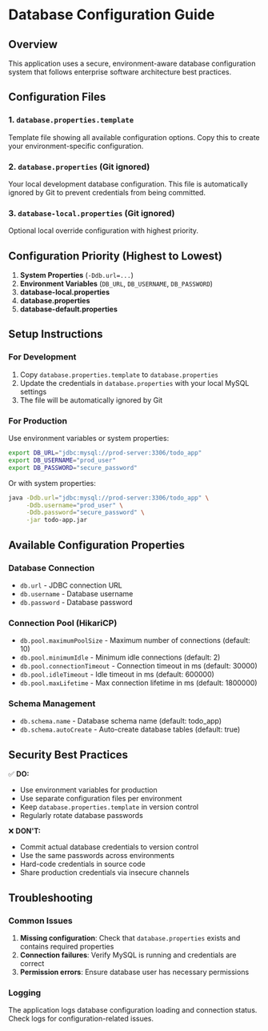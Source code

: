 # Database Configuration Guide

## Overview
This application uses a secure, environment-aware database configuration system that follows enterprise software architecture best practices.

## Configuration Files

### 1. `database.properties.template`
Template file showing all available configuration options. Copy this to create your environment-specific configuration.

### 2. `database.properties` (Git ignored)
Your local development database configuration. This file is automatically ignored by Git to prevent credentials from being committed.

### 3. `database-local.properties` (Git ignored)
Optional local override configuration with highest priority.

## Configuration Priority (Highest to Lowest)
1. **System Properties** (`-Ddb.url=...`)
2. **Environment Variables** (`DB_URL`, `DB_USERNAME`, `DB_PASSWORD`)
3. **database-local.properties**
4. **database.properties**
5. **database-default.properties**

## Setup Instructions

### For Development
1. Copy `database.properties.template` to `database.properties`
2. Update the credentials in `database.properties` with your local MySQL settings
3. The file will be automatically ignored by Git

### For Production
Use environment variables or system properties:
```bash
export DB_URL="jdbc:mysql://prod-server:3306/todo_app"
export DB_USERNAME="prod_user"
export DB_PASSWORD="secure_password"
```

Or with system properties:
```bash
java -Ddb.url="jdbc:mysql://prod-server:3306/todo_app" \
     -Ddb.username="prod_user" \
     -Ddb.password="secure_password" \
     -jar todo-app.jar
```

## Available Configuration Properties

### Database Connection
- `db.url` - JDBC connection URL
- `db.username` - Database username
- `db.password` - Database password

### Connection Pool (HikariCP)
- `db.pool.maximumPoolSize` - Maximum number of connections (default: 10)
- `db.pool.minimumIdle` - Minimum idle connections (default: 2)
- `db.pool.connectionTimeout` - Connection timeout in ms (default: 30000)
- `db.pool.idleTimeout` - Idle timeout in ms (default: 600000)
- `db.pool.maxLifetime` - Max connection lifetime in ms (default: 1800000)

### Schema Management
- `db.schema.name` - Database schema name (default: todo_app)
- `db.schema.autoCreate` - Auto-create database tables (default: true)

## Security Best Practices

✅ **DO:**
- Use environment variables for production
- Use separate configuration files per environment
- Keep `database.properties.template` in version control
- Regularly rotate database passwords

❌ **DON'T:**
- Commit actual database credentials to version control
- Use the same passwords across environments
- Hard-code credentials in source code
- Share production credentials via insecure channels

## Troubleshooting

### Common Issues
1. **Missing configuration**: Check that `database.properties` exists and contains required properties
2. **Connection failures**: Verify MySQL is running and credentials are correct
3. **Permission errors**: Ensure database user has necessary permissions

### Logging
The application logs database configuration loading and connection status. Check logs for configuration-related issues.

